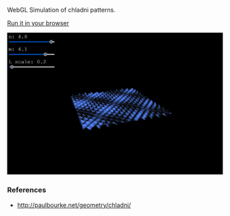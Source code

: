 WebGL Simulation of chladni patterns.

[Run it in your browser](https://schroffl.github.io/chladni-simulation/)

![A screenshot of the simulation](./screenshot.png)

### References
* http://paulbourke.net/geometry/chladni/
